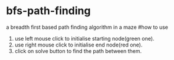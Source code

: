 # bfs-path-finding
a breadth first based path finding algorithm in a maze
#how to use
1. use left mouse click to initialise starting node(green one).
2. use right mouse click to initialise end node(red one).
3. click on solve button to find the path between them.
